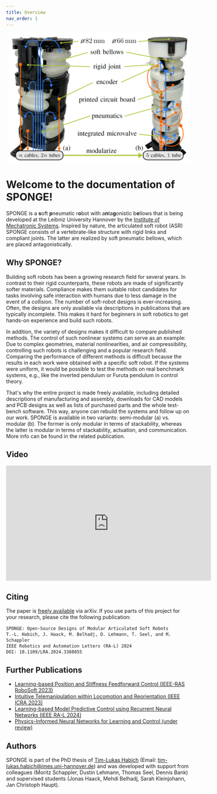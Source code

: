 ```yaml
---
title: Overview
nav_order: 1
---
```

<p align="center">
<img src="images/sponge_cover.png" width=500>
</p>

# Welcome to the documentation of SPONGE!

SPONGE is a **s**oft **p**neumatic r**o**bot with a**n**ta**g**onistic b**e**llows that is being developed at the Leibniz University Hannover by the [Institute of Mechatronic Systems](https://www.imes.uni-hannover.de/en/). Inspired by nature, the articulated soft robot (ASR) SPONGE consists of a vertebrate-like structure with rigid links and compliant joints. The latter are realized by soft pneumatic bellows, which are placed antagonistically.

## Why SPONGE?
Building soft robots has been a growing research field for several years. In contrast to their rigid counterparts, these robots are made of significantly softer materials. Compliance makes them suitable robot candidates for tasks involving safe interaction with humans due to less damage in the event of a collision. The number of soft-robot designs is ever-increasing. Often, the designs are only available via descriptions in publications that are typically incomplete. This makes it hard for beginners in soft robotics to get hands-on experience and build such robots.

In addition, the variety of designs makes it difficult to compare published methods. The control of such nonlinear systems can serve as an example: Due to complex geometries, material nonlinearities, and air compressibility, controlling such robots is challenging and a popular research field. Comparing the performance of different methods is difficult because the results in each work were obtained with a specific soft robot. If the systems were uniform, it would be possible to test the methods on real benchmark systems, e.g., like the inverted pendulum or Furuta pendulum in control theory.

That's why the entire project is made freely available, including detailed descriptions of manufacturing and assembly, downloads for CAD models and PCB designs as well as lists of purchased parts and the whole test-bench software. This way, anyone can rebuild the systems and follow up on our work. SPONGE is available in two variants: semi-modular (a) vs. modular (b). The former is only modular in terms of stackability, whereas the latter is modular in terms of stackability, actuation, and communication. More info can be found in the related publication.

## Video
<iframe width="560" height="315" src="https://www.youtube.com/embed/TMLpRXZHuLA?si=7h0NEn7rlYwk9cts" title="YouTube video player" frameborder="0" allow="accelerometer; autoplay; clipboard-write; encrypted-media; gyroscope; picture-in-picture; web-share" referrerpolicy="strict-origin-when-cross-origin" allowfullscreen></iframe>

## Citing
The paper is [freely available](https://arxiv.org/abs/2404.10734) via arXiv. If you use parts of this project for your research, please cite the following publication:
```
SPONGE: Open-Source Designs of Modular Articulated Soft Robots
T.-L. Habich, J. Haack, M. Belhadj, D. Lehmann, T. Seel, and M. Schappler
IEEE Robotics and Automation Letters (RA-L) 2024
DOI: 10.1109/LRA.2024.3388855
```
## Further Publications
- [Learning-based Position and Stiffness Feedforward Control (IEEE-RAS RoboSoft 2023)](https://arxiv.org/abs/2303.01840)
- [Intuitive Telemanipulation within Locomotion and Reorientation (IEEE ICRA 2023)](https://arxiv.org/abs/2303.00065)
- [Learning-based Model Predictive Control using Recurrent Neural Networks (IEEE RA-L 2024)](https://arxiv.org/abs/2411.05616)
- [Physics-Informed Neural Networks for Learning and Control (under review)](https://arxiv.org/abs/2502.01916)

## Authors
SPONGE is part of the PhD thesis of [Tim-Lukas Habich](https://www.imes.uni-hannover.de/en/institute/team/m-sc-tim-lukas-habich) (Email: <tim-lukas.habich@imes.uni-hannover.de>) and was developed with support from colleagues (Moritz Schappler, Dustin Lehmann, Thomas Seel, Dennis Bank) and supervised students (Jonas Haack, Mehdi Belhadj, Sarah Kleinjohann, Jan Christoph Haupt).
